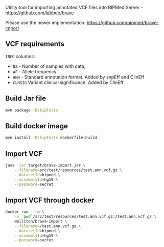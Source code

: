 Utility tool for importing annotated VCF files into BIPMed Server - https://github.com/labbcb/brave

Please use the newer implementation: https://github.com/bipmed/brave-import

## VCF requirements

`INFO` columns:

- `NS` - Number of samples with data,
- `AF` - Allele frequency
- `ANN` - Standard annotation format. Added by snpEff and ClinEff
- `CLNSIG` Variant clinical significance. Added by ClinEff

## Build Jar file

```bash
mvn package -DskipTests
```

## Build docker image
   
```bash
mvn install -DskipTests dockerfile:build
```

## Import VCF

```bash
java -jar target/brave-import.jar \
    --filename=src/test/resources/test.ann.vcf.gz \
    --datasetId=bipmed \
    --assemblyId=hg19 \
    --password=secret
```

## Import VCF through docker

```bash
docker run --rm \
    -v `pwd`/src/test/resources/test.ann.vcf.gz:/test.ann.vcf.gz \
    welliton/brave-import \
    --filename=/test.ann.vcf.gz \
    --datasetId=bipmed \
    --assemblyId=hg19 \
    --password=secret
```
